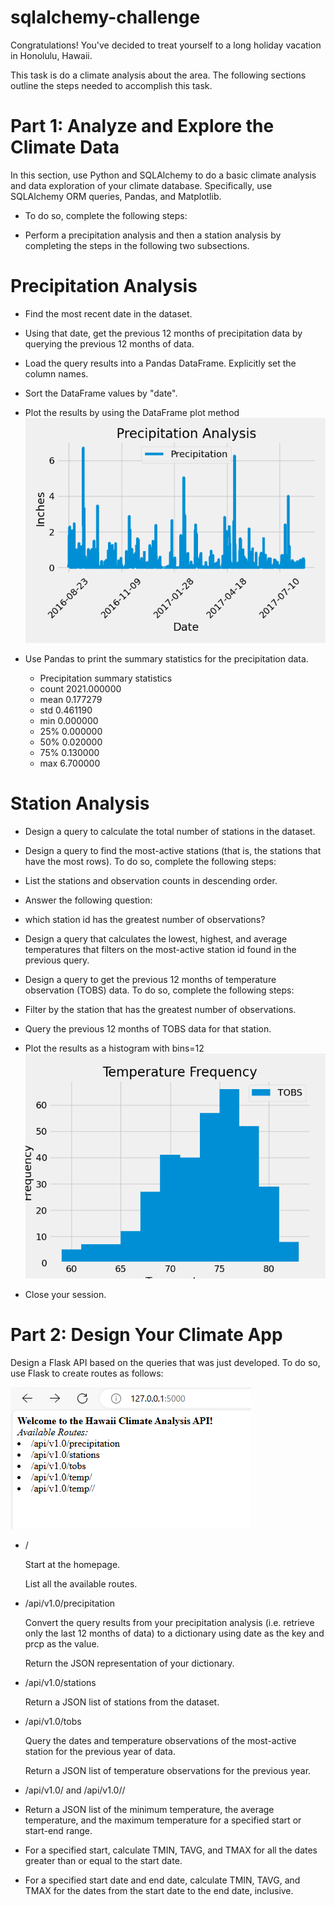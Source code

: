 # sqlalchemy-challenge
Congratulations! You've decided to treat yourself to a long holiday vacation in Honolulu, Hawaii. 

This task is do a climate analysis about the area. The following sections outline the steps needed to accomplish this task.

# Part 1: Analyze and Explore the Climate Data
In this section, use Python and SQLAlchemy to do a basic climate analysis and data exploration of your climate database. Specifically, use SQLAlchemy ORM queries, Pandas, and Matplotlib. 

* To do so, complete the following steps:

* Perform a precipitation analysis and then a station analysis by completing the steps in the following two subsections.

# Precipitation Analysis
* Find the most recent date in the dataset.

* Using that date, get the previous 12 months of precipitation data by querying the previous 12 months of data.

* Load the query results into a Pandas DataFrame. Explicitly set the column names.

* Sort the DataFrame values by "date".

* Plot the results by using the DataFrame plot method
![Precipitation Analysis](Precipitation.png)

* Use Pandas to print the summary statistics for the precipitation data.
    * Precipitation summary statistics
    * count	2021.000000
    * mean	0.177279
    * std	0.461190
    * min	0.000000
    * 25%	0.000000
    * 50%	0.020000
    * 75%	0.130000
    * max	6.700000

# Station Analysis
* Design a query to calculate the total number of stations in the dataset.

* Design a query to find the most-active stations (that is, the stations that have the most rows). To do so, complete the following steps:

* List the stations and observation counts in descending order.

* Answer the following question: 

* which station id has the greatest number of observations?

* Design a query that calculates the lowest, highest, and average temperatures that filters on the most-active station id found in the previous query.

* Design a query to get the previous 12 months of temperature observation (TOBS) data. To do so, complete the following steps:

* Filter by the station that has the greatest number of observations.

* Query the previous 12 months of TOBS data for that station.

* Plot the results as a histogram with bins=12
![Station Analysis](Temperature.png)
* Close your session.

# Part 2: Design Your Climate App
Design a Flask API based on the queries that was just developed. To do so, use Flask to create routes as follows:

![Climate App](<Screenshot 2024-09-01 203444.png>)

* /

    Start at the homepage.

    List all the available routes.

* /api/v1.0/precipitation

    Convert the query results from your precipitation analysis (i.e. retrieve only the last 12 months of data) to a dictionary using date as the key and prcp as the value.

    Return the JSON representation of your dictionary.

* /api/v1.0/stations

    Return a JSON list of stations from the dataset.

* /api/v1.0/tobs

    Query the dates and temperature observations of the most-active station for the previous year of data.

    Return a JSON list of temperature observations for the previous year.

* /api/v1.0/<start> and /api/v1.0/<start>/<end>

* Return a JSON list of the minimum temperature, the average temperature, and the maximum temperature for a specified start or start-end range.

* For a specified start, calculate TMIN, TAVG, and TMAX for all the dates greater than or equal to the start date.

* For a specified start date and end date, calculate TMIN, TAVG, and TMAX for the dates from the start date to the end date, inclusive.